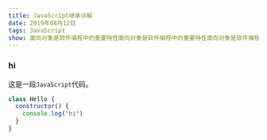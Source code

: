 ```yaml
---
title: JavaScript继承详解
date: 2019年08月12日
tags: JavaScript
show: 面向对象是软件编程中的重要特性面向对象是软件编程中的重要特性面向对象是软件编程中的重要特性面向对象是软件编程中的重要特性面向对象是软件编程中的重要特性面向对象是软件编程中的重要特性面向对象是软件编程中的重要特性面向对象是软件编程中的重要特性面向对象是软件编程中的重要特性面向对象是软件编程中的重要特性面向对象是软件编程中的重要特性面向对象是软件编程中的重要特性面向对象是软件编程中的重要特性面向对象是软件编程中的重要特性面向对象是软件编程中的重要特性面向对象是软件编程中的重要特性面向对象是软件编程中的重要特性面向对象是软件编程中的重要特性面向对象是软件编程中的重要特性面向对象是软件编程中的重要特性面向对象是软件编程中的重要特性面向对象是软件编程中的重要特性面向对象是软件编程中的重要特性面向对象是软件编程中的重要特性面向对象是软件编程中的重要特性面向对象是软件编程中的重要特性面向对象是软件编程中的重要特性面向对象是软件编程中的重要特性面向对象是软件编程中的重要特性面向对象是软件编程中的重要特性面向对象是软件编程中的重要特性面向对象是软件编程中的重要特性面向对象是软件编程中的重要特性面向对象是软件编程中的重要特性面向对象是软件编程中的重要特性面向对象是软件编程中的重要特性面向对象是软件编程中的重要特性面向对象是软件编程中的重要特性面向对象是软件编程中的重要特性面向对象是软件编程中的重要特性面向对象是软件编程中的重要特性面向对象是软件编程中的重要特性面向对象是软件编程中的重要特性面向对象是软件编程中的重要特性面向对象是软件编程中的重要特性面向对象是软件编程中的重要特性面向对象是软件编程中的重要特性
---
```


### hi

这是一段`JavaScript`代码。

```javascript
class Hello {
  constructor() {
    console.log("hi")
  }
}
```
